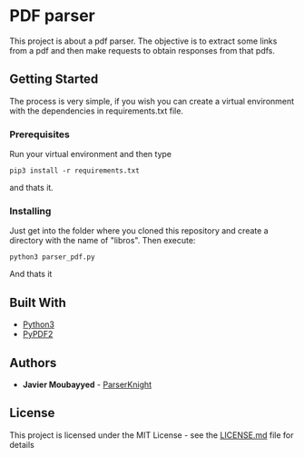
# PDF parser

This project is about a pdf parser. The objective is to extract some links from a pdf and then make requests to obtain responses from that pdfs.

## Getting Started

The process is very simple, if you wish you can create a virtual environment with the dependencies in requirements.txt file.

### Prerequisites

Run your virtual environment and then type

```
pip3 install -r requirements.txt

```
and thats it.

### Installing

Just get into the folder where you cloned this repository and create a directory with the name of "libros". Then execute:

```
python3 parser_pdf.py
```

And thats it

## Built With

* [Python3](https://www.python.org/download/releases/3.0/)
* [PyPDF2](https://pythonhosted.org/PyPDF2/)

## Authors

* **Javier Moubayyed** - [ParserKnight](https://github.com/ParserKnight)

## License

This project is licensed under the MIT License - see the [LICENSE.md](LICENSE.md) file for details
